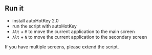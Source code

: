 ## Run it

- install autoHotKey 2.0
- run the script with autoHotKey
- `Alt` + `M` to move the current application to the main screen
- `Alt` + `N` to move the current application to the secondary screen

If you have multiple screens, please extend the script.
